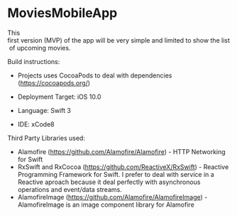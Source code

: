 # MoviesMobileApp
This first version (MVP) of the app will be very simple and limited to show the list of upcoming movies.

Build instructions:
 - Projects uses CocoaPods to deal with dependencies (https://cocoapods.org/)

 - Deployment Target: iOS 10.0

 - Language: Swift 3

 - IDE: xCode8

 Third Party Libraries used:

 - Alamofire (https://github.com/Alamofire/Alamofire) - HTTP Networking for Swift
 - RxSwift and RxCocoa (https://github.com/ReactiveX/RxSwift) - Reactive Programming Framework for Swift. I prefer to deal with service in a Reactive aproach because it deal perfectly with asynchronous operations and event/data streams. 
 - AlamofireImage (https://github.com/Alamofire/AlamofireImage) - AlamofireImage is an image component library for Alamofire